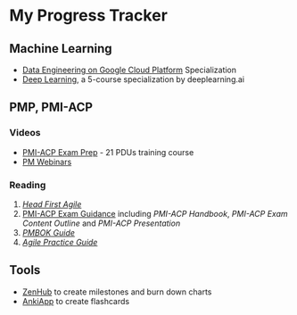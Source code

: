 # My Progress Tracker

## Machine Learning

 - [Data Engineering on Google Cloud Platform](https://www.coursera.org/specializations/gcp-data-machine-learning)  Specialization
 - [Deep Learning](https://www.coursera.org/account/accomplishments/specialization/Z23QYSJ94QTU), a 5-course specialization by deeplearning.ai

## PMP, PMI-ACP

### Videos

-   [PMI-ACP Exam Prep](https://www.udemy.com/pmiacp_21pdus/learn/v4/t/practice/1023892/introduction) - 21 PDUs training course
- [PM Webinars](https://www.projectmanagement.com/Webinars/webinarMainOnDemand.cfm)

### Reading

1.  [*Head First Agile*](https://www.safaribooksonline.com/library/view/head-first-agile/9781491944684/)
2.  [PMI-ACP Exam Guidance](https://www.pmi.org/certifications/types/agile-acp/exam-prep) including *PMI-ACP Handbook*, *PMI-ACP Exam Content Outline* and *PMI-ACP Presentation*
3.  [*PMBOK Guide*](https://www.safaribooksonline.com/library/view/a-guide-to/9781628253900/part01.xhtml)
4.  [*Agile Practice Guide*](https://www.safaribooksonline.com/library/view/agile-practice-guide/9781628253993/)
    
## Tools

- [ZenHub](https://app.zenhub.com/workspace/o/vochicong/progress/reports?report=burndown) to create milestones and burn down charts
- [AnkiApp](https://www.ankiapp.com/) to create flashcards 



<!--stackedit_data:
eyJoaXN0b3J5IjpbMjExNjczNzgwOSwzNjE1ODM5MzUsMTY4MT
QxNTIzNCwxNjQ4MDk3NzY1LDE5ODY4MzI1ODksLTEzMTk4MjU2
ODksMTA4NjM0OTY2MSw5MDQyMTk1ODZdfQ==
-->